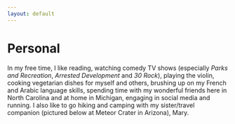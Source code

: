 ```yaml
---
layout: default
---
```


# Personal

In my free time, I like reading, watching comedy TV shows (especially *Parks and Recreation*, *Arrested 
Development* and *30 Rock*), playing the violin, cooking vegetarian dishes for myself and others, 
brushing up on my French and Arabic language skills, spending time with my wonderful friends here in 
North Carolina and at home in Michigan, engaging in social media and running. I also like to go hiking 
and camping with my sister/travel companion (pictured below at Meteor Crater in Arizona), Mary. 
